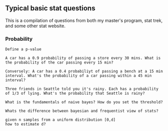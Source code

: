 ## Typical basic stat questions

This is a compilation of questions from both my master's program, stat trek, and some other stat website.



### Probability

```
Define a p-value
```

```
A car has a 0.9 probability of passing a store every 30 mins. What is the probability of the car passing every 15 min?
```

```
Conversely: A car has a 0.4 probabiliyt of passing a bench at a 15 min interval. What's the probability of a car passing within a 45 min interval?
```

```
Three friends in Seattle told you it's rainy. Each has a probability of 1/3 of lying. What's the probability that Seattle is rainy?
```

```
What is the fundamentals of naive bayes? How do you set the threshold?
```

```
Whats the difference between bayesian and frequentist view of stats?
```

```
given n samples from a uniform distribution [0,d]
how to estimate d?
```